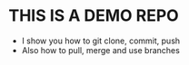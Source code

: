 # THIS IS A DEMO REPO
- I show you how to git clone, commit, push
- Also how to pull, merge and use branches 
